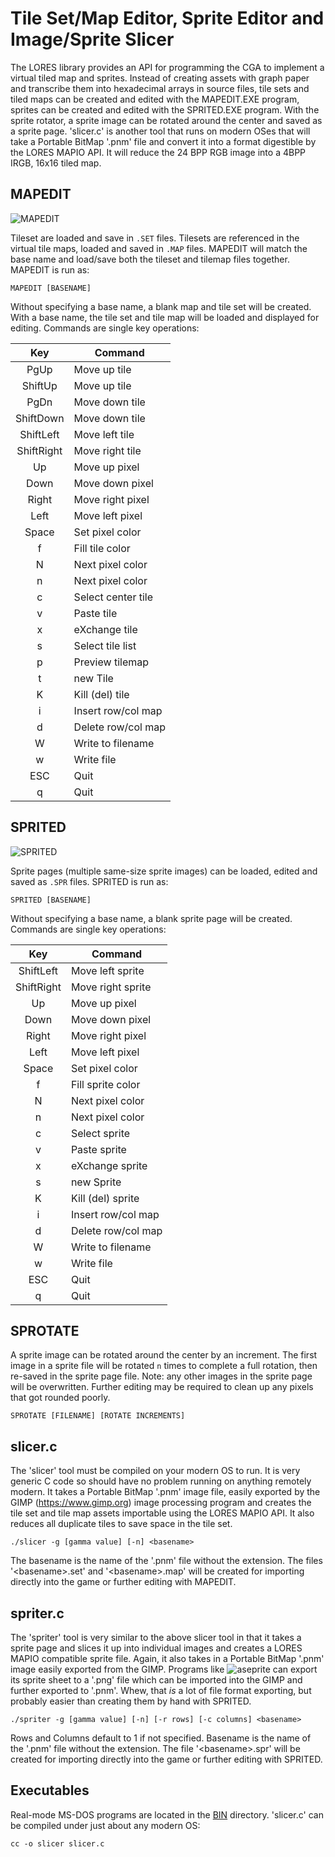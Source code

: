 # Tile Set/Map Editor, Sprite Editor and Image/Sprite Slicer
The LORES library provides an API for programming the CGA to implement a virtual tiled map and sprites. Instead of creating assets with graph paper and transcribe them into hexadecimal arrays in source files, tile sets and tiled maps can be created and edited with the MAPEDIT.EXE program, sprites can be created and edited with the SPRITED.EXE program. With the sprite rotator, a sprite image can be rotated around the center and saved as a sprite page. 'slicer.c' is another tool that runs on modern OSes that will take a Portable BitMap '.pnm' file and convert it into a format digestible by the LORES MAPIO API. It will reduce the 24 BPP RGB image into a 4BPP IRGB, 16x16 tiled map.

## MAPEDIT

![MAPEDIT](https://github.com/dschmenk/LORES/blob/main/SRC/MAPEDIT/mapedit_000.png "mapedit")

Tileset are loaded and save in `.SET` files. Tilesets are referenced in the virtual tile maps, loaded and saved in `.MAP` files. MAPEDIT will match the base name and load/save both the tileset and tilemap files together. MAPEDIT is run as:

    MAPEDIT [BASENAME]

Without specifying a base name, a blank map and tile set will be created. With a base name, the tile set and tile map will be loaded and displayed for editing. Commands are single key operations:

 |     Key    |      Command       
 |:----------:|--------------------
 |   PgUp     | Move up tile       
 | ShiftUp    | Move up tile       
 |   PgDn     | Move down tile
 | ShiftDown  | Move down tile     
 | ShiftLeft  | Move left tile     
 | ShiftRight | Move right tile    
 |    Up      | Move up pixel       
 |   Down     | Move down pixel     
 |  Right     | Move right pixel    
 |   Left     | Move left pixel    
 |  Space     | Set pixel color    
 |    f       | Fill tile color    
 |    N       | Next pixel color   
 |    n       | Next pixel color   
 |    c       | Select center tile
 |    v       | Paste tile         
 |    x       | eXchange tile      
 |    s       | Select tile list   
 |    p       | Preview tilemap    
 |    t       | new Tile           
 |    K       | Kill (del) tile    
 |    i       | Insert row/col map
 |    d       | Delete row/col map
 |    W       | Write to filename  
 |    w       | Write file         
 |   ESC      | Quit               
 |    q       | Quit               

## SPRITED

![SPRITED](https://github.com/dschmenk/LORES/blob/main/SRC/MAPEDIT/sprited_000.png "sprited")

Sprite pages (multiple same-size sprite images) can be loaded, edited and saved as `.SPR` files. SPRITED is run as:

    SPRITED [BASENAME]

Without specifying a base name, a blank sprite page will be created. Commands are single key operations:

 |     Key    |      Command       
 |:----------:|--------------------
 | ShiftLeft  | Move left sprite   
 | ShiftRight | Move right sprite  
 |    Up      | Move up pixel       
 |   Down     | Move down pixel     
 |  Right     | Move right pixel   
 |   Left     | Move left pixel    
 |  Space     | Set pixel color    
 |    f       | Fill sprite color  
 |    N       | Next pixel color   
 |    n       | Next pixel color   
 |    c       | Select sprite      
 |    v       | Paste sprite       
 |    x       | eXchange sprite    
 |    s       | new Sprite         
 |    K       | Kill (del) sprite    
 |    i       | Insert row/col map
 |    d       | Delete row/col map
 |    W       | Write to filename  
 |    w       | Write file         
 |   ESC      | Quit               
 |    q       | Quit               

## SPROTATE

A sprite image can be rotated around the center by an increment. The first image in a sprite file will be rotated `n` times to complete a full rotation, then re-saved in the sprite page file. Note: any other images in the sprite page will be overwritten. Further editing may be required to clean up any pixels that got rounded poorly.

    SPROTATE [FILENAME] [ROTATE INCREMENTS]

## slicer.c

The 'slicer' tool must be compiled on your modern OS to run. It is very generic C code so should have no problem running on anything remotely modern. It takes a Portable BitMap '.pnm' image file, easily exported by the GIMP (https://www.gimp.org) image processing program and creates the tile set and tile map assets importable using the LORES MAPIO API. It also reduces all duplicate tiles to save space in the tile set.

    ./slicer -g [gamma value] [-n] <basename>

The basename is the name of the '.pnm' file without the extension. The files '\<basename\>.set' and '\<basename\>.map' will be created for importing directly into the game or further editing with MAPEDIT.

## spriter.c

The 'spriter' tool is very similar to the above slicer tool in that it takes a sprite page and slices it up into individual images and creates a LORES MAPIO compatible sprite file. Again, it also takes in a Portable BitMap '.pnm' image easily exported from the GIMP. Programs like ![aseprite](https://www.aseprite.org) can export its sprite sheet to a '.png' file which can be imported into the GIMP and further exported to '.pnm'. Whew, that *is* a lot of file format exporting, but probably easier than creating them by hand with SPRITED.

    ./spriter -g [gamma value] [-n] [-r rows] [-c columns] <basename>

Rows and Columns default to 1 if not specified. Basename is the name of the '.pnm' file without the extension. The file '\<basename\>.spr' will be created for importing directly into the game or further editing with SPRITED.

## Executables

Real-mode MS-DOS programs are located in the [BIN](https://github.com/dschmenk/LORES/tree/main/BIN) directory. 'slicer.c' can be compiled under just about any modern OS:

    cc -o slicer slicer.c
